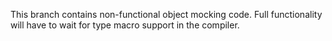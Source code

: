 This branch contains non-functional object mocking code. Full functionality will have to wait for type macro support in the compiler.